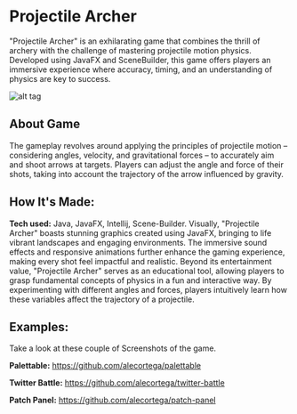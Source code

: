 # Projectile Archer
"Projectile Archer" is an exhilarating game that combines the thrill of archery with the challenge of mastering projectile motion physics. Developed using JavaFX and SceneBuilder, this game offers players an immersive experience where accuracy, timing, and an understanding of physics are key to success.


![alt tag](http://placecorgi.com/1200/650)

## About Game
The gameplay revolves around applying the principles of projectile motion – considering angles, velocity, and gravitational forces – to accurately aim and shoot arrows at targets. Players can adjust the angle and force of their shots, taking into account the trajectory of the arrow influenced by gravity.

## How It's Made:

**Tech used:** Java, JavaFX, Intellij, Scene-Builder.
Visually, "Projectile Archer" boasts stunning graphics created using JavaFX, bringing to life vibrant landscapes and engaging environments. The immersive sound effects and responsive animations further enhance the gaming experience, making every shot feel impactful and realistic. Beyond its entertainment value, "Projectile Archer" serves as an educational tool, allowing players to grasp fundamental concepts of physics in a fun and interactive way. By experimenting with different angles and forces, players intuitively learn how these variables affect the trajectory of a projectile.



## Examples:
Take a look at these couple of Screenshots of the game.

**Palettable:** https://github.com/alecortega/palettable

**Twitter Battle:** https://github.com/alecortega/twitter-battle

**Patch Panel:** https://github.com/alecortega/patch-panel



